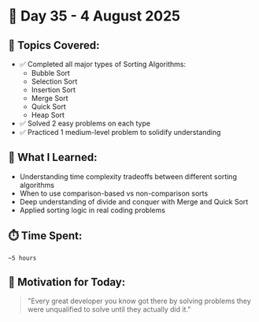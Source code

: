 # 🚀 Day 35 - 4 August 2025

## 📌 Topics Covered:
- ✅ Completed all major types of Sorting Algorithms:
  - Bubble Sort
  - Selection Sort
  - Insertion Sort
  - Merge Sort
  - Quick Sort
  - Heap Sort
- ✅ Solved 2 easy problems on each type
- ✅ Practiced 1 medium-level problem to solidify understanding

## 🧠 What I Learned:
- Understanding time complexity tradeoffs between different sorting algorithms
- When to use comparison-based vs non-comparison sorts
- Deep understanding of divide and conquer with Merge and Quick Sort
- Applied sorting logic in real coding problems

## ⏱️ Time Spent:
`~5 hours`

## 🌟 Motivation for Today:
> "Every great developer you know got there by solving problems they were unqualified to solve until they actually did it."
